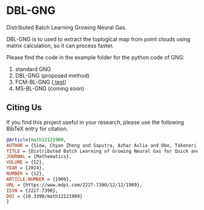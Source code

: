 # DBL-GNG
Distributed Batch Learning Growing Neural Gas.

DBL-GNG is to used to extract the toplogical map from point clouds using matrix calculation, so it can process faster.

Please find the code in the example folder for the python code of GNG:
1) standard GNG
2) DBL-GNG (proposed method)
3) FCM-BL-GNG (<a href="https://www.jstage.jst.go.jp/article/jaciii/25/6/25_1011/_article/-char/ja/"> test</a>)
4) MS-BL-GNG (coming soon)




## Citing Us
If you find this project useful in your research, please use the following BibTeX entry for citation.
```BibTeX
@Article{math12121909,
AUTHOR = {Siow, Chyan Zheng and Saputra, Azhar Aulia and Obo, Takenori and Kubota, Naoyuki},
TITLE = {Distributed Batch Learning of Growing Neural Gas for Quick and Efficient Clustering},
JOURNAL = {Mathematics},
VOLUME = {12},
YEAR = {2024},
NUMBER = {12},
ARTICLE-NUMBER = {1909},
URL = {https://www.mdpi.com/2227-7390/12/12/1909},
ISSN = {2227-7390},
DOI = {10.3390/math12121909}
}
```





